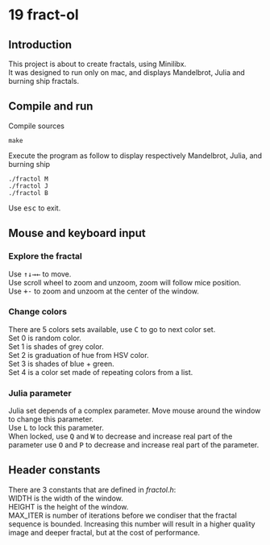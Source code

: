 # 19 fract-ol

## Introduction
This project is about to create fractals, using Minilibx.  
It was designed to run only on mac, and displays Mandelbrot, Julia and burning ship fractals.

## Compile and run
Compile sources
```
make
```
Execute the program as follow to display respectively Mandelbrot, Julia, and burning ship
```
./fractol M
./fractol J
./fractol B
```
Use <kbd>esc</kbd> to exit.

## Mouse and keyboard input

### Explore the fractal

Use <kbd>↑</kbd><kbd>↓</kbd><kbd>→</kbd><kbd>←</kbd> to move.  
Use scroll wheel to zoom and unzoom, zoom will follow mice position.  
Use <kbd>+</kbd><kbd>-</kbd> to zoom and unzoom at the center of the window.  

### Change colors

There are 5 colors sets available, use <kbd>C</kbd> to go to next color set.  
Set 0 is random color.  
Set 1 is shades of grey color.  
Set 2 is graduation of hue from HSV color.  
Set 3 is shades of blue + green.  
Set 4 is a color set made of repeating colors from a list.  

### Julia parameter

Julia set depends of a complex parameter.
Move mouse around the window to change this parameter.  
Use <kbd>L</kbd> to lock this parameter.  
When locked, use <kbd>Q</kbd> and <kbd>W</kbd> to decrease and increase real part of the parameter
use <kbd>O</kbd> and <kbd>P</kbd> to decrease and increase real part of the parameter.

## Header constants

There are 3 constants that are defined in *fractol.h*:  
WIDTH is the width of the window.  
HEIGHT is the height of the window.  
MAX\_ITER is number of iterations before we condiser that the fractal sequence is bounded.
Increasing this number will result in a higher quality image and deeper fractal, but at the cost of performance.
